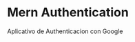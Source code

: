 # Mern Authentication

Aplicativo de Authenticacion con Google

<!-- # Set Up
-1 Clone App
``
npm start
`` -->